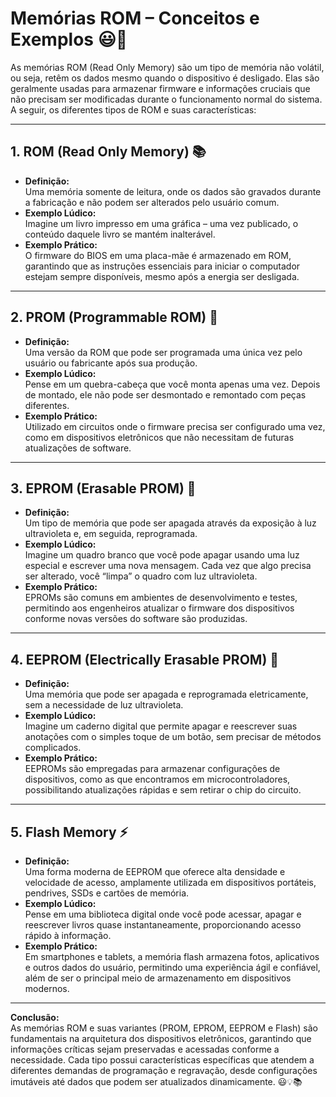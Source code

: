 # Memórias ROM – Conceitos e Exemplos 😃💾

As memórias ROM (Read Only Memory) são um tipo de memória não volátil, ou seja, retêm os dados mesmo quando o dispositivo é desligado. Elas são geralmente usadas para armazenar firmware e informações cruciais que não precisam ser modificadas durante o funcionamento normal do sistema. A seguir, os diferentes tipos de ROM e suas características:

---

## 1. ROM (Read Only Memory) 📚
- **Definição:**  
  Uma memória somente de leitura, onde os dados são gravados durante a fabricação e não podem ser alterados pelo usuário comum.
- **Exemplo Lúdico:**  
  Imagine um livro impresso em uma gráfica – uma vez publicado, o conteúdo daquele livro se mantém inalterável.
- **Exemplo Prático:**  
  O firmware do BIOS em uma placa-mãe é armazenado em ROM, garantindo que as instruções essenciais para iniciar o computador estejam sempre disponíveis, mesmo após a energia ser desligada.

---

## 2. PROM (Programmable ROM) 📝
- **Definição:**  
  Uma versão da ROM que pode ser programada uma única vez pelo usuário ou fabricante após sua produção.
- **Exemplo Lúdico:**  
  Pense em um quebra-cabeça que você monta apenas uma vez. Depois de montado, ele não pode ser desmontado e remontado com peças diferentes.
- **Exemplo Prático:**  
  Utilizado em circuitos onde o firmware precisa ser configurado uma vez, como em dispositivos eletrônicos que não necessitam de futuras atualizações de software.

---

## 3. EPROM (Erasable PROM) 🔄
- **Definição:**  
  Um tipo de memória que pode ser apagada através da exposição à luz ultravioleta e, em seguida, reprogramada.
- **Exemplo Lúdico:**  
  Imagine um quadro branco que você pode apagar usando uma luz especial e escrever uma nova mensagem. Cada vez que algo precisa ser alterado, você “limpa” o quadro com luz ultravioleta.
- **Exemplo Prático:**  
  EPROMs são comuns em ambientes de desenvolvimento e testes, permitindo aos engenheiros atualizar o firmware dos dispositivos conforme novas versões do software são produzidas.

---

## 4. EEPROM (Electrically Erasable PROM) 🔌
- **Definição:**  
  Uma memória que pode ser apagada e reprogramada eletricamente, sem a necessidade de luz ultravioleta.  
- **Exemplo Lúdico:**  
  Imagine um caderno digital que permite apagar e reescrever suas anotações com o simples toque de um botão, sem precisar de métodos complicados.
- **Exemplo Prático:**  
  EEPROMs são empregadas para armazenar configurações de dispositivos, como as que encontramos em microcontroladores, possibilitando atualizações rápidas e sem retirar o chip do circuito.

---

## 5. Flash Memory ⚡
- **Definição:**  
  Uma forma moderna de EEPROM que oferece alta densidade e velocidade de acesso, amplamente utilizada em dispositivos portáteis, pendrives, SSDs e cartões de memória.
- **Exemplo Lúdico:**  
  Pense em uma biblioteca digital onde você pode acessar, apagar e reescrever livros quase instantaneamente, proporcionando acesso rápido à informação.
- **Exemplo Prático:**  
  Em smartphones e tablets, a memória flash armazena fotos, aplicativos e outros dados do usuário, permitindo uma experiência ágil e confiável, além de ser o principal meio de armazenamento em dispositivos modernos.

---

**Conclusão:**  
As memórias ROM e suas variantes (PROM, EPROM, EEPROM e Flash) são fundamentais na arquitetura dos dispositivos eletrônicos, garantindo que informações críticas sejam preservadas e acessadas conforme a necessidade. Cada tipo possui características específicas que atendem a diferentes demandas de programação e regravação, desde configurações imutáveis até dados que podem ser atualizados dinamicamente. 😃💡📚
